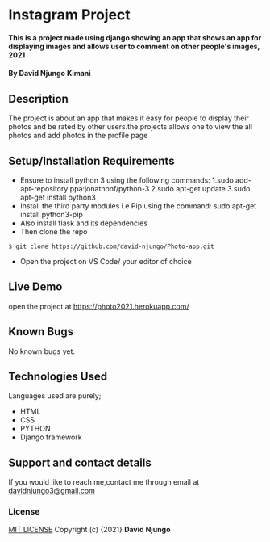 # Instagram Project
#### This is a project made using django showing an app that shows an app for displaying images and allows user to comment on other people's images, 2021
#### By **David Njungo Kimani**
## Description
The project is about an app that makes it easy for people to display their photos and be rated by other users.the projects allows one to view the all photos and add photos in the profile page
## Setup/Installation Requirements
* Ensure  to install python 3 using the following commands:
    1.sudo add-apt-repository ppa:jonathonf/python-3
    2.sudo apt-get update
    3.sudo apt-get install python3
* Install the third party modules i.e Pip using the command:
    sudo apt-get install python3-pip 
* Also install flask and its dependencies
* Then clone the repo 
```
$ git clone https://github.com/david-njungo/Photo-app.git
```
* Open  the project on VS Code/ your editor of choice
## Live Demo
open the project at https://photo2021.herokuapp.com/
## Known Bugs
No known bugs yet.
## Technologies Used
Languages used are purely;
* HTML
* CSS 
* PYTHON
* Django framework
## Support and contact details
If you would like to reach me,contact me through email at davidnjungo3@gmail.com
### License
[MIT LICENSE](https://choosealicense.com/licenses/mit/)
Copyright (c) {2021} **David Njungo**
